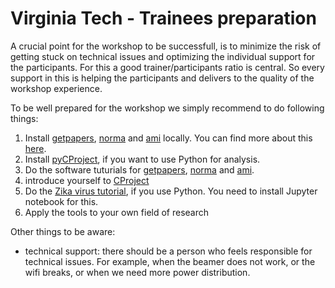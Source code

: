 Virginia Tech - Trainees preparation
==============================

A crucial point for the workshop to be successfull, is to minimize the risk of getting stuck on technical issues and optimizing the individual support for the participants. For this a good trainer/participants ratio is central. So every support in this is helping the participants and delivers to the quality of the workshop experience.

To be well prepared for the workshop we simply recommend to do following things:
1. Install [getpapers](https://github.com/ContentMine/getpapers), [norma](https://github.com/ContentMine/norma) and [ami](https://github.com/ContentMine/ami) locally. You can find more about this [here](https://github.com/ContentMine/FutureTDM#option-1-install-software-locally-recommended).
2. Install [pyCProject](https://github.com/ContentMine/pyCProject), if you want to use Python for analysis.
3. Do the software tuturials for [getpapers](https://github.com/ContentMine/workshop-resources/blob/master/software-tutorials/getpapers/README.md), [norma](https://github.com/ContentMine/workshop-resources/blob/master/software-tutorials/norma/README.md) and [ami](https://github.com/ContentMine/workshop-resources/blob/master/software-tutorials/ami/README.md).
4. introduce yourself to [CProject](https://github.com/ContentMine/workshop-resources/blob/master/software-tutorials/cproject/README.md)
4. Do the [Zika virus tutorial](https://github.com/ContentMine/FutureTDM/tree/master/tutorial/zika), if you use Python. You need to install Jupyter notebook for this.
5. Apply the tools to your own field of research

Other things to be aware:
- technical support: there should be a person who feels responsible for technical issues. For example, when the beamer does not work, or the wifi breaks, or when we need more power distribution.





